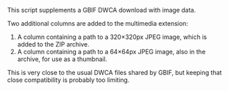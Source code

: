 This script supplements a GBIF DWCA download with image data.

Two additional columns are added to the multimedia extension:

1. A column containing a path to a 320×320px JPEG image, which is added to the ZIP archive.
2. A column containing a path to a 64×64px JPEG image, also in the archive, for use as a thumbnail.

This is very close to the usual DWCA files shared by GBIF, but keeping that close compatibility
is probably too limiting.
